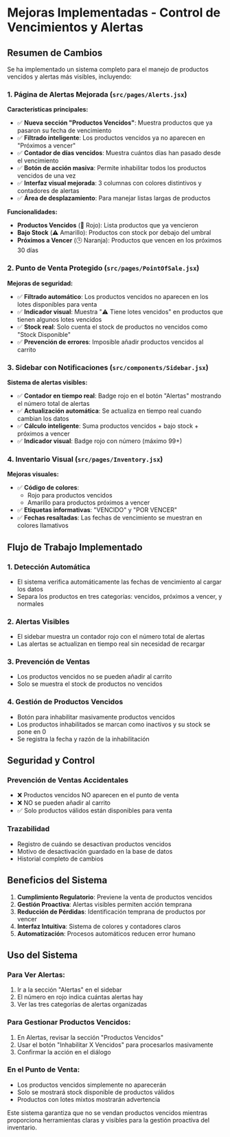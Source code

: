 # Mejoras Implementadas - Control de Vencimientos y Alertas

## Resumen de Cambios

Se ha implementado un sistema completo para el manejo de productos vencidos y alertas más visibles, incluyendo:

### 1. **Página de Alertas Mejorada** (`src/pages/Alerts.jsx`)

**Características principales:**
- ✅ **Nueva sección "Productos Vencidos"**: Muestra productos que ya pasaron su fecha de vencimiento
- ✅ **Filtrado inteligente**: Los productos vencidos ya no aparecen en "Próximos a vencer"
- ✅ **Contador de días vencidos**: Muestra cuántos días han pasado desde el vencimiento
- ✅ **Botón de acción masiva**: Permite inhabilitar todos los productos vencidos de una vez
- ✅ **Interfaz visual mejorada**: 3 columnas con colores distintivos y contadores de alertas
- ✅ **Área de desplazamiento**: Para manejar listas largas de productos

**Funcionalidades:**
- **Productos Vencidos** (🚨 Rojo): Lista productos que ya vencieron
- **Bajo Stock** (⚠️ Amarillo): Productos con stock por debajo del umbral
- **Próximos a Vencer** (🕒 Naranja): Productos que vencen en los próximos 30 días

### 2. **Punto de Venta Protegido** (`src/pages/PointOfSale.jsx`)

**Mejoras de seguridad:**
- ✅ **Filtrado automático**: Los productos vencidos no aparecen en los lotes disponibles para venta
- ✅ **Indicador visual**: Muestra "⚠️ Tiene lotes vencidos" en productos que tienen algunos lotes vencidos
- ✅ **Stock real**: Solo cuenta el stock de productos no vencidos como "Stock Disponible"
- ✅ **Prevención de errores**: Imposible añadir productos vencidos al carrito

### 3. **Sidebar con Notificaciones** (`src/components/Sidebar.jsx`)

**Sistema de alertas visibles:**
- ✅ **Contador en tiempo real**: Badge rojo en el botón "Alertas" mostrando el número total de alertas
- ✅ **Actualización automática**: Se actualiza en tiempo real cuando cambian los datos
- ✅ **Cálculo inteligente**: Suma productos vencidos + bajo stock + próximos a vencer
- ✅ **Indicador visual**: Badge rojo con número (máximo 99+)

### 4. **Inventario Visual** (`src/pages/Inventory.jsx`)

**Mejoras visuales:**
- ✅ **Código de colores**: 
  - Rojo para productos vencidos
  - Amarillo para productos próximos a vencer
- ✅ **Etiquetas informativas**: "VENCIDO" y "POR VENCER"
- ✅ **Fechas resaltadas**: Las fechas de vencimiento se muestran en colores llamativos

## Flujo de Trabajo Implementado

### 1. **Detección Automática**
- El sistema verifica automáticamente las fechas de vencimiento al cargar los datos
- Separa los productos en tres categorías: vencidos, próximos a vencer, y normales

### 2. **Alertas Visibles**
- El sidebar muestra un contador rojo con el número total de alertas
- Las alertas se actualizan en tiempo real sin necesidad de recargar

### 3. **Prevención de Ventas**
- Los productos vencidos no se pueden añadir al carrito
- Solo se muestra el stock de productos no vencidos

### 4. **Gestión de Productos Vencidos**
- Botón para inhabilitar masivamente productos vencidos
- Los productos inhabilitados se marcan como inactivos y su stock se pone en 0
- Se registra la fecha y razón de la inhabilitación

## Seguridad y Control

### **Prevención de Ventas Accidentales**
- ❌ Productos vencidos NO aparecen en el punto de venta
- ❌ NO se pueden añadir al carrito
- ✅ Solo productos válidos están disponibles para venta

### **Trazabilidad**
- Registro de cuándo se desactivan productos vencidos
- Motivo de desactivación guardado en la base de datos
- Historial completo de cambios

## Beneficios del Sistema

1. **Cumplimiento Regulatorio**: Previene la venta de productos vencidos
2. **Gestión Proactiva**: Alertas visibles permiten acción temprana
3. **Reducción de Pérdidas**: Identificación temprana de productos por vencer
4. **Interfaz Intuitiva**: Sistema de colores y contadores claros
5. **Automatización**: Procesos automáticos reducen error humano

## Uso del Sistema

### **Para Ver Alertas:**
1. Ir a la sección "Alertas" en el sidebar
2. El número en rojo indica cuántas alertas hay
3. Ver las tres categorías de alertas organizadas

### **Para Gestionar Productos Vencidos:**
1. En Alertas, revisar la sección "Productos Vencidos"
2. Usar el botón "Inhabilitar X Vencidos" para procesarlos masivamente
3. Confirmar la acción en el diálogo

### **En el Punto de Venta:**
- Los productos vencidos simplemente no aparecerán
- Solo se mostrará stock disponible de productos válidos
- Productos con lotes mixtos mostrarán advertencia

Este sistema garantiza que no se vendan productos vencidos mientras proporciona herramientas claras y visibles para la gestión proactiva del inventario.
